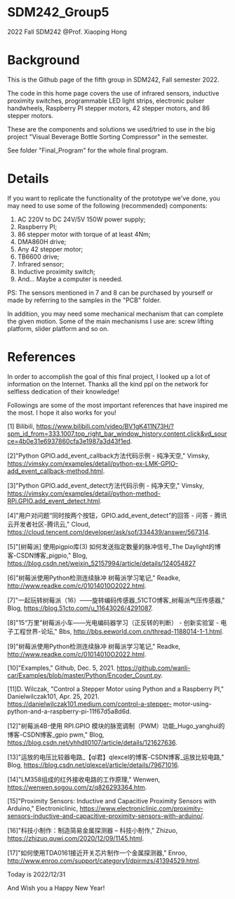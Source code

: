 # SDM242_Group5
2022 Fall SDM242 @Prof. Xiaoping Hong
# Background
This is the Github page of the fifth group in SDM242, Fall semester 2022.

The code in this home page covers the use of infrared sensors, inductive proximity switches, programmable LED light strips, electronic pulser handwheels, Raspberry PI stepper motors, 42 stepper motors, and 86 stepper motors.

These are the components and solutions we used/tried to use in the big project "Visual Beverage Bottle Sorting Compressor" in the semester.

See folder "Final_Program" for the whole final program.

# Details
If you want to replicate the functionality of the prototype we've done, you may need to use some of the following (recommended) components:

1. AC 220V to DC 24V/5V 150W power supply;
2. Raspberry PI;
3. 86 stepper motor with torque of at least 4Nm;
4. DMA860H drive;
5. Any 42 stepper motor;
6. TB6600 drive;
7. Infrared sensor;
8. Inductive proximity switch;
9. And... Maybe a computer is needed.

PS: The sensors mentioned in 7 and 8 can be purchased by yourself or made by referring to the samples in the "PCB" folder.

In addition, you may need some mechanical mechanism that can complete the given motion. Some of the main mechanisms I use are: screw lifting platform, slider platform and so on.

# References
In order to accomplish the goal of this final project, I looked up a lot of information on the Internet. Thanks all the kind ppl on the network for selfless dedication of their knowledge!

Followings are some of the most important references that have inspired me the most. I hope it also works for you!

[1]  Bilibili, https://www.bilibili.com/video/BV1gK411N73H/?spm_id_from=333.1007.top_right_bar_window_history.content.click&vd_source=4b0e31e6937860cfa3e1987a3d43f1ed.

[2]"Python GPIO.add_event_callback方法代码示例 - 纯净天空,"   Vimsky, https://vimsky.com/examples/detail/python-ex-LMK-GPIO-add_event_callback-method.html.

[3]"Python GPIO.add_event_detect方法代码示例 - 纯净天空,"   Vimsky, https://vimsky.com/examples/detail/python-method-RPi.GPIO.add_event_detect.html.

[4]"用户对问题“同时按两个按钮，GPIO.add_event_detect”的回答 - 问答 - 腾讯云开发者社区-腾讯云,"   Cloud, https://cloud.tencent.com/developer/ask/sof/334439/answer/567314.

[5]"[树莓派] 使用pigpio库(3) 如何发送指定数量的脉冲信号_The Daylight的博客-CSDN博客_pigpio,"   Blog, https://blog.csdn.net/weixin_52157994/article/details/124054827

[6]"树莓派使用Python检测连续脉冲 树莓派学习笔记,"   Readke, http://www.readke.com/c/01014010O2022.html.

[7]"一起玩转树莓派（16）——旋转编码传感器_51CTO博客_树莓派气压传感器,"   Blog, https://blog.51cto.com/u_11643026/4291087.

[8]"15“万里”树莓派小车——光电编码器学习（正反转的判断） - 创新实验室 - 电子工程世界-论坛,"   Bbs, http://bbs.eeworld.com.cn/thread-1188014-1-1.html.

[9]"树莓派使用Python检测连续脉冲 树莓派学习笔记,"   Readke, http://www.readke.com/c/01014010O2022.html.

[10]"Examples,"   Github, Dec. 5, 2021. https://github.com/wanli-car/Examples/blob/master/Python/Encoder_Count.py.

[11]D. Wilczak, "Control a Stepper Motor using Python and a Raspberry PI,"   Danielwilczak101, Apr. 25, 2021. https://danielwilczak101.medium.com/control-a-stepper-
motor-using-python-and-a-raspberry-pi-11f67d5a8d6d.

[12]"树莓派4B-使用 RPI.GPIO 模块的脉宽调制（PWM）功能_Hugo_yanghui的博客-CSDN博客_gpio pwm,"   Blog, https://blog.csdn.net/yhhdll0107/article/details/121627636.

[13]"运放的电压比较器电路_【ql君】qlexcel的博客-CSDN博客_运放比较电路,"   Blog, https://blog.csdn.net/qlexcel/article/details/79671016.

[14]"LM358组成的红外接收电路的工作原理,"   Wenwen, https://wenwen.sogou.com/z/q826293364.htm.

[15]"Proximity Sensors: Inductive and Capacitive Proximity Sensors with Arduino,"   Electroniclinic, https://www.electroniclinic.com/proximity-sensors-inductive-and-capacitive-proximity-sensors-with-arduino/.

[16]"科技小制作：制造简易金属探测器 – 科技小制作,"   Zhizuo, https://zhizuo.quwj.com/2020/12/09/1145.html.

[17]"如何使用TDA0161接近开关芯片制作一个金属探测器,"   Enroo, http://www.enroo.com/support/category1/dpjrmzs/41394529.html.



Today is 2022/12/31

And Wish you a Happy New Year!
